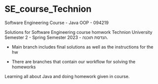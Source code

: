 # SE_course_Technion
Software Engineering Course - Java OOP - 094219

  Solutions for Software Engineering course homwork Technion University Semester 2 - Spring Semester 2023 - הנדסת תוכנה. 

  - Main branch includes final solutions as well as the instructions for the hw

  - There are branches that contain our workflow for solving the homeworks

Learning all about Java and doing homework given in course.
